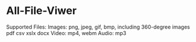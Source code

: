 # All-File-Viwer
Supported Files: Images: png, jpeg, gif, bmp, including 360-degree images pdf csv xslx docx Video: mp4, webm Audio: mp3
